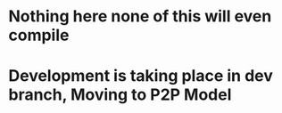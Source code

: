 # Nothing here none of this will even compile
# Development is taking place in dev branch, Moving to P2P Model
